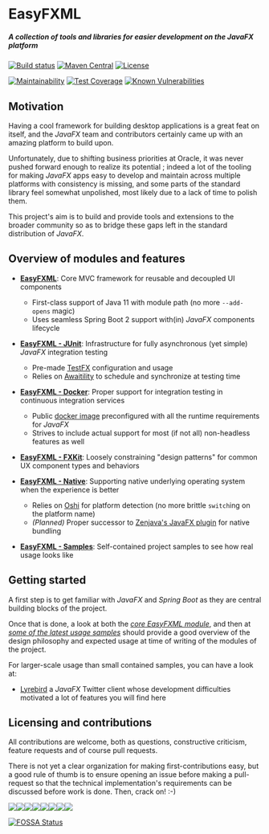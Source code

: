 # EasyFXML
##### A collection of tools and libraries for easier development on the _JavaFX_ platform


[![Build status](https://img.shields.io/circleci/build/github/Tristan971/EasyFXML.svg?style=for-the-badge)](https://circleci.com/gh/Tristan971/EasyFXML)
[![Maven Central](https://img.shields.io/maven-central/v/moe.tristan/easyfxml-parent.svg?style=for-the-badge)](https://search.maven.org/artifact/moe.tristan/easyfxml-parent)
[![License](https://img.shields.io/github/license/Tristan971/EasyFXML.svg?style=for-the-badge)](https://app.fossa.io/projects/git%2Bgithub.com%2FTristan971%2FEasyFXML?ref=badge_shield)

[![Maintainability](https://api.codeclimate.com/v1/badges/89c1e95e4d5d41b35d9f/maintainability)](https://codeclimate.com/github/Tristan971/EasyFXML/maintainability)
[![Test Coverage](https://api.codeclimate.com/v1/badges/89c1e95e4d5d41b35d9f/test_coverage)](https://codeclimate.com/github/Tristan971/EasyFXML/test_coverage)
[![Known Vulnerabilities](https://snyk.io/test/github/tristan971/easyfxml/badge.svg?targetFile=pom.xml)](https://snyk.io/test/github/tristan971/easyfxml?targetFile=pom.xml)

## Motivation

Having a cool framework for building desktop applications is a great feat on itself, and the _JavaFX_ team and contributors
certainly came up with an amazing platform to build upon.

Unfortunately, due to shifting business priorities at Oracle, it was never pushed forward enough to realize its potential ;
indeed a lot of the tooling for making _JavaFX_ apps easy to develop and maintain across multiple platforms with consistency
is missing, and some parts of the standard library feel somewhat unpolished, most likely due to a lack of time to polish them.

This project's aim is to build and provide tools and extensions to the broader community so as to bridge these gaps left
in the standard distribution of _JavaFX_.

## Overview of modules and features

- **[EasyFXML](easyfxml)**: Core MVC framework for reusable and decoupled UI components
  - First-class support of Java 11 with module path (no more `--add-opens` magic)
  - Uses seamless Spring Boot 2 support with(in) _JavaFX_ components lifecycle

- **[EasyFXML - JUnit](easyfxml-junit)**: Infrastructure for fully asynchronous (yet simple) _JavaFX_ integration testing
  - Pre-made [TestFX](https://github.com/TestFX/TestFX) configuration and usage
  - Relies on [Awaitility](https://github.com/awaitility/awaitility) to schedule and synchronize at testing time

- **[EasyFXML - Docker](easyfxml-docker)**: Proper support for integration testing in continuous integration services
  - Public [docker image](https://hub.docker.com/r/tristandeloche/easyfxml-docker) preconfigured with all the runtime requirements for _JavaFX_
  - Strives to include actual support for most (if not all) non-headless features as well

- **[EasyFXML - FXKit](easyfxml-fxkit)**: Loosely constraining "design patterns" for common UX component types and behaviors

- **[EasyFXML - Native](easyfxml-native)**: Supporting native underlying operating system when the experience is better
  - Relies on [Oshi](https://github.com/oshi/oshi) for platform detection (no more brittle `switch`ing on the platform name)
  - *(Planned)* Proper successor to [Zenjava's JavaFX plugin](https://github.com/javafx-maven-plugin/javafx-maven-plugin) for native bundling

- **[EasyFXML - Samples](easyfxml-samples)**: Self-contained project samples to see how real usage looks like

## Getting started
A first step is to get familiar with _JavaFX_ and _Spring Boot_ as they are central building blocks of the project.

Once that is done, a look at both the *[core EasyFXML module](easyfxml)*, and then at 
*[some of the latest usage samples](easyfxml-samples)* should provide a good overview of
the design philosophy and expected usage at time of writing of the modules of the project.

For larger-scale usage than small contained samples, you can have a look at:
- [Lyrebird](https://github.com/Tristan971/Lyrebird) a _JavaFX_ Twitter client whose development difficulties motivated a lot of
features you will find here

## Licensing and contributions
All contributions are welcome, both as questions, constructive criticism, feature requests and of course pull requests.

There is not yet a clear organization for making first-contributions easy, but a good rule of thumb is to ensure opening an issue
before making a pull-request so that the technical implementation's requirements can be discussed before work is done. Then, crack on! :-)

[![](https://sourcerer.io/fame/Tristan971/Tristan971/EasyFXML/images/0)](https://sourcerer.io/fame/Tristan971/Tristan971/EasyFXML/links/0)[![](https://sourcerer.io/fame/Tristan971/Tristan971/EasyFXML/images/1)](https://sourcerer.io/fame/Tristan971/Tristan971/EasyFXML/links/1)[![](https://sourcerer.io/fame/Tristan971/Tristan971/EasyFXML/images/2)](https://sourcerer.io/fame/Tristan971/Tristan971/EasyFXML/links/2)[![](https://sourcerer.io/fame/Tristan971/Tristan971/EasyFXML/images/3)](https://sourcerer.io/fame/Tristan971/Tristan971/EasyFXML/links/3)[![](https://sourcerer.io/fame/Tristan971/Tristan971/EasyFXML/images/4)](https://sourcerer.io/fame/Tristan971/Tristan971/EasyFXML/links/4)[![](https://sourcerer.io/fame/Tristan971/Tristan971/EasyFXML/images/5)](https://sourcerer.io/fame/Tristan971/Tristan971/EasyFXML/links/5)[![](https://sourcerer.io/fame/Tristan971/Tristan971/EasyFXML/images/6)](https://sourcerer.io/fame/Tristan971/Tristan971/EasyFXML/links/6)[![](https://sourcerer.io/fame/Tristan971/Tristan971/EasyFXML/images/7)](https://sourcerer.io/fame/Tristan971/Tristan971/EasyFXML/links/7)

[![FOSSA Status](https://app.fossa.io/api/projects/git%2Bgithub.com%2FTristan971%2FEasyFXML.svg?type=large)](https://app.fossa.io/projects/git%2Bgithub.com%2FTristan971%2FEasyFXML?ref=badge_large)
